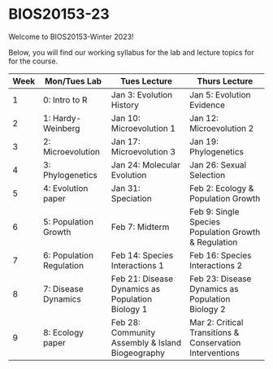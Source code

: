 # BIOS20153-23

Welcome to BIOS20153-Winter 2023!

Below, you will find our working syllabus for the lab and lecture topics for for the course. 

| Week | Mon/Tues Lab                          | Tues Lecture                 | Thurs Lecture                  | 
| ---- | -----------                           | -----------                  | -----------                    |
| 1    | 0: Intro to R                         | Jan 3: Evolution History     | Jan 5: Evolution Evidence      | 
| 2    | 1: Hardy-Weinberg                     | Jan 10: Microevolution 1     | Jan 12: Microevolution 2       | 
| 3    | 2: Microevolution                     | Jan 17: Microevolution 3     | Jan 19: Phylogenetics          | 
| 4    | 3: Phylogenetics                      | Jan 24: Molecular Evolution  | Jan 26: Sexual Selection       | 
| 5    | 4: Evolution paper                    | Jan 31: Speciation           | Feb 2: Ecology & Population Growth                 |
| 6    | 5: Population Growth                  | Feb 7: Midterm   | Feb 9: Single Species Population Growth & Regulation       |
| 7    | 6: Population Regulation  | Feb 14: Species Interactions 1            | Feb 16: Species Interactions 2    |
| 8    | 7: Disease Dynamics                   | Feb 21: Disease Dynamics as Population Biology 1 | Feb 23: Disease Dynamics as Population Biology 2 |
| 9    | 8: Ecology paper   | Feb 28: Community Assembly & Island Biogeography | Mar 2: Critical Transitions & Conservation Interventions  |

